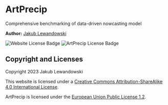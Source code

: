 # ArtPrecip

Comprehensive benchmarking of data-driven nowcasting model

**Author:** [Jakub Lewandowski](https://environment.leeds.ac.uk/institute-climate-atmospheric-science/pgr/11237/jakub-lewandowski)

![Website License Badge](https://img.shields.io/github/license/Flumen-Weather/ArtPrecip?label=Website%20License&style=flat-square)
![ArtPrecip License Badge](https://img.shields.io/badge/ArtPrecip%20License-EUPL--1.2-blue?style=flat-square)

## Copyright and Licenses

Copyright 2023 Jakub Lewandowski

This website is licensed under a [Creative Commons Attribution-ShareAlike 4.0 International License](http://creativecommons.org/licenses/by-sa/4.0/).

ArtPrecip is licensed under the [European Union Public License 1.2](https://joinup.ec.europa.eu/collection/eupl/eupl-text-eupl-12).
